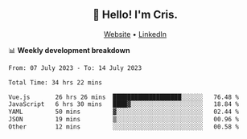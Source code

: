 
<h2 align="center">👋 Hello! I'm Cris.</h2>
<p align="center">
  <a href="https://www.criscunas.dev">Website</a> •
  <a href="https://www.linkedin.com/in/cristophercunas/">LinkedIn</a> 
</p>


📊 **Weekly development breakdown**
<!--START_SECTION:waka-->

```txt
From: 07 July 2023 - To: 14 July 2023

Total Time: 34 hrs 22 mins

Vue.js       26 hrs 26 mins  ███████████████████░░░░░░   76.48 %
JavaScript   6 hrs 30 mins   ████▓░░░░░░░░░░░░░░░░░░░░   18.84 %
YAML         50 mins         ▓░░░░░░░░░░░░░░░░░░░░░░░░   02.44 %
JSON         19 mins         ▒░░░░░░░░░░░░░░░░░░░░░░░░   00.96 %
Other        12 mins         ░░░░░░░░░░░░░░░░░░░░░░░░░   00.58 %
```

<!--END_SECTION:waka-->

